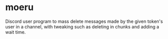 # moeru

Discord user program to mass delete messages made by the given token's user in a channel, with tweaking such as deleting in chunks and adding a wait time.
